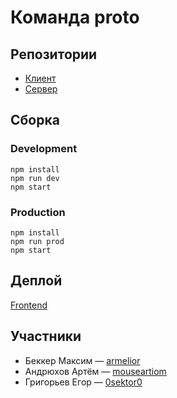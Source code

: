 # Команда   __proto__

## Репозитории

* [Клиент](https://github.com/frontend-park-mail-ru/2018_2___proto__)
* [Сервер](https://github.com/go-park-mail-ru/2018_2___proto__)

## Сборка

### Development

```
npm install
npm run dev
npm start
```

### Production

```
npm install
npm run prod
npm start
```

## Деплой

[Frontend](https://frontend-proto.now.sh/)

## Участники

* Беккер Максим &mdash; [armelior](https://github.com/armelior)
* Андрюхов Артём &mdash; [mouseartiom](https://github.com/mouseartiom)
* Григорьев Егор &mdash; [0sektor0](https://github.com/0sektor0)
